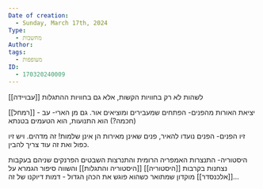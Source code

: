 ```yaml
---
Date of creation:
  - Sunday, March 17th, 2024
Type:
  - מחשבות
Author: 
tags:
  - מעופפות
ID:
  - 170320240009
---
```



[[עבויידה]]
לשהות לא רק בחוויות הקשות, אלא גם בחוויות ההתגלות


[[רמחל]] - יציאת האורות מהפנים- הפתחים שמעבירים ומוציאים אור. 
גם מן הארי- עב (חכמה?) הוא התנועות, הוא הטעמים בטנתא

זיו הפנים- הפנים נועדו להאיר, פנים שאינן מאירות הן אינן שלמות! זה מדהים. ויש זיו כפול ואת זה עוד צריך להבין.


היסטוריה-
התנצרות האמפריה הרומית והתנרצות השבטים הפרנקים שניהם בעקבות נצחנות בקרבות [[היסטוריה]] 
[[היסטוריה והתגלות]]
והשווה סיפור הגמרא על [[אלכנסדר]] מוקדון שמתואר כשהוא פוגש את הכהן הגדול - דמות דיוקנו של זה...

